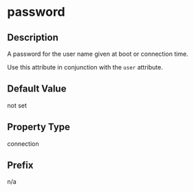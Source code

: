 # password

## Description

A password for the user name given at boot or connection time.

Use this attribute in conjunction with the `user` attribute.

## Default Value

not set

## Property Type

connection

## Prefix

n/a
